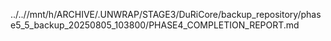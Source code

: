 ../..//mnt/h/ARCHIVE/.UNWRAP/STAGE3/DuRiCore/backup_repository/phase5_5_backup_20250805_103800/PHASE4_COMPLETION_REPORT.md